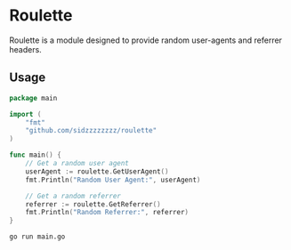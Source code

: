 # Roulette

Roulette is a module designed to provide random user-agents and referrer headers.

## Usage

``` go
package main

import (
	"fmt"
	"github.com/sidzzzzzzzz/roulette"
)

func main() {
	// Get a random user agent
	userAgent := roulette.GetUserAgent()
	fmt.Println("Random User Agent:", userAgent)

	// Get a random referrer
	referrer := roulette.GetReferrer()
	fmt.Println("Random Referrer:", referrer)
}
```

``` shell
go run main.go
```
